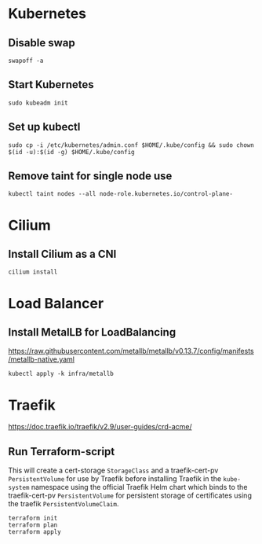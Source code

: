 # Kubernetes

## Disable swap

```shell
swapoff -a
```

## Start Kubernetes

```shell
sudo kubeadm init
```

## Set up kubectl

```shell
sudo cp -i /etc/kubernetes/admin.conf $HOME/.kube/config && sudo chown $(id -u):$(id -g) $HOME/.kube/config
```

## Remove taint for single node use

```shell
kubectl taint nodes --all node-role.kubernetes.io/control-plane-
```

# Cilium

## Install Cilium as a CNI

```shell
cilium install
```

# Load Balancer

## Install MetalLB for LoadBalancing

https://raw.githubusercontent.com/metallb/metallb/v0.13.7/config/manifests/metallb-native.yaml

```shell
kubectl apply -k infra/metallb
```

# Traefik

https://doc.traefik.io/traefik/v2.9/user-guides/crd-acme/

## Run Terraform-script

This will create a cert-storage `StorageClass` and a traefik-cert-pv `PersistentVolume` for use by Traefik before
installing Traefik in the `kube-system` namespace using the official Traefik Helm chart which binds to the
traefik-cert-pv `PersistentVolume` for persistent storage of certificates using the traefik `PersistentVolumeClaim`.

```shell
terraform init
terraform plan
terraform apply
```